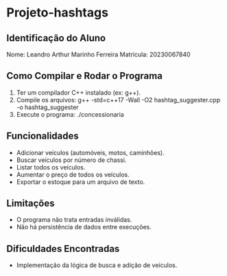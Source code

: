 # Projeto-hashtags

## Identificação do Aluno
Nome: Leandro Arthur Marinho Ferreira
Matrícula: 20230067840

## Como Compilar e Rodar o Programa
1. Ter um compilador C++ instalado (ex: g++).
2. Compile os arquivos:
   g++ -std=c++17 -Wall -O2 hashtag_suggester.cpp -o hashtag_suggester
3. Execute o programa:
   ./concessionaria

## Funcionalidades
- Adicionar veículos (automóveis, motos, caminhões).
- Buscar veículos por número de chassi.
- Listar todos os veículos.
- Aumentar o preço de todos os veículos.
- Exportar o estoque para um arquivo de texto.

## Limitações
- O programa não trata entradas inválidas.
- Não há persistência de dados entre execuções.

## Dificuldades Encontradas
- Implementação da lógica de busca e adição de veículos.
